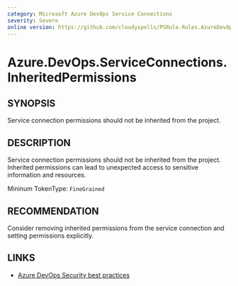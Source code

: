 ```yaml
---
category: Microsoft Azure DevOps Service Connections
severity: Severe
online version: https://github.com/cloudyspells/PSRule.Rules.AzureDevOps/blob/main/src/PSRule.Rules.AzureDevOps/en/Azure.DevOps.ServiceConnections.InheritedPermissions.md
---
```


# Azure.DevOps.ServiceConnections.InheritedPermissions

## SYNOPSIS

Service connection permissions should not be inherited from the project.

## DESCRIPTION

Service connection permissions should not be inherited from the project.
Inherited permissions can lead to unexpected access to sensitive information
and resources.

Mininum TokenType: `FineGrained`

## RECOMMENDATION

Consider removing inherited permissions from the service connection and setting
permissions explicitly.

## LINKS

- [Azure DevOps Security best practices](https://learn.microsoft.com/en-us/azure/devops/organizations/security/security-best-practices?view=azure-devops#scoped-permissions)
